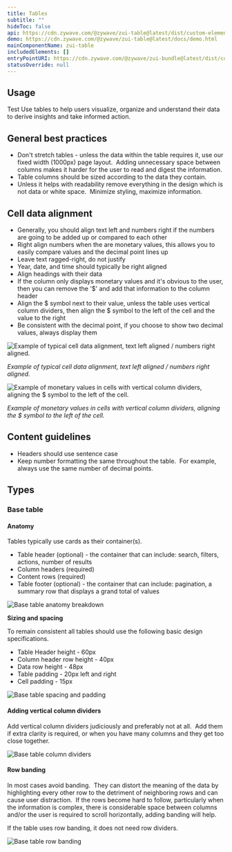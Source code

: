 ```yaml
---
title: Tables
subtitle: ""
hideToc: false
api: https://cdn.zywave.com/@zywave/zui-table@latest/dist/custom-elements.json
demo: https://cdn.zywave.com/@zywave/zui-table@latest/docs/demo.html
mainComponentName: zui-table
includedElements: []
entryPointURI: https://cdn.zywave.com/@zywave/zui-bundle@latest/dist/components/table.js
statusOverride: null
---
```

## Usage

Test Use tables to help users visualize, organize and understand their data to derive insights and take informed action. 

## General best practices

* Don't stretch tables - unless the data within the table requires it, use our fixed width (1000px) page layout.  Adding unnecessary space between columns makes it harder for the user to read and digest the information.
* Table columns should be sized according to the data they contain.
* Unless it helps with readability remove everything in the design which is not data or white space.  Minimize styling, maximize information.

## Cell data alignment

* Generally, you should align text left and numbers right if the numbers are going to be added up or compared to each other
* Right align numbers when the are monetary values, this allows you to easily compare values and the decimal point lines up
* Leave text ragged-right, do not justify
* Year, date, and time should typically be right aligned
* Align headings with their data
* If the column only displays monetary values and it's obvious to the user, then you can remove the '$' and add that information to the column header
* Align the $ symbol next to their value, unless the table uses vertical column dividers, then align the $ symbol to the left of the cell and the value to the right 
* Be consistent with the decimal point, if you choose to show two decimal values, always display them

![Example of typical cell data alignment, text left aligned / numbers right aligned.](/images/alignment-normal.png "Example of typical cell data alignment, text left aligned / numbers right aligned.")

*Example of typical cell data alignment, text left aligned / numbers right aligned.*

![Example of monetary values in cells with vertical column dividers, aligning the $ symbol to the left of the cell.](/images/alignment.png "Example of monetary values in cells with vertical column dividers, aligning the $ symbol to the left of the cell.")

*Example of monetary values in cells with vertical column dividers, aligning the $ symbol to the left of the cell.*

## Content guidelines

* Headers should use sentence case
* Keep number formatting the same throughout the table.  For example, always use the same number of decimal points. 

## Types

### Base table

#### Anatomy

Tables typically use cards as their container(s).

* Table header (optional) - the container that can include: search, filters, actions, number of results
* Column headers (required) 
* Content rows (required) 
* Table footer (optional) - the container that can include: pagination, a summary row that displays a grand total of values

![Base table anatomy breakdown](/images/base-table-anatomy.png "Base table anatomy breakdown")

**Sizing and spacing**

To remain consistent all tables should use the following basic design specifications.

* Table Header height - 60px
* Column header row height - 40px
* Data row height - 48px
* Table padding - 20px left and right
* Cell padding - 15px

![Base table spacing and padding](/images/base-table-spacing-padding.png "Base table spacing and padding")

#### Adding vertical column dividers

Add vertical column dividers judiciously and preferably not at all.  Add them if extra clarity is required, or when you have many columns and they get too close together.

![Base table column dividers](/images/column-dividers.png "Base table column dividers")

#### Row banding

In most cases avoid banding.  They can distort the meaning of the data by highlighting every other row to the detriment of neighboring rows and can cause user distraction.  If the rows become hard to follow, particularly when the information is complex, there is considerable space between columns and/or the user is required to scroll horizontally, adding banding will help. 

If the table uses row banding, it does not need row dividers.

![Base table row banding](/images/row-banding.png "Base table row banding")